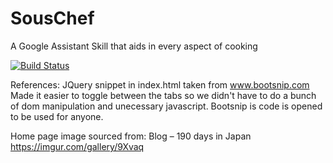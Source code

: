 # SousChef
A Google Assistant Skill that aids in every aspect of cooking

[![Build Status](https://travis-ci.org/trevorforrey/SousChef.svg?branch=master)](https://travis-ci.org/trevorforrey/SousChef)







References:
JQuery snippet in index.html taken from www.bootsnip.com
Made it easier to toggle between the tabs so we didn't have 
to do a bunch of dom manipulation and unecessary javascript.
Bootsnip is code is opened to be used for anyone.  

Home page image sourced from:
Blog – 190 days in Japan
https://imgur.com/gallery/9Xvaq